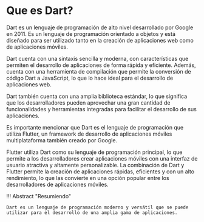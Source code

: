 # Que es Dart?

Dart es un lenguaje de programación de alto nivel desarrollado por Google en 2011. Es un lenguaje de programación orientado a objetos y está diseñado para ser utilizado tanto en la creación de aplicaciones web como de aplicaciones móviles.

Dart cuenta con una sintaxis sencilla y moderna, con características que permiten el desarrollo de aplicaciones de forma rápida y eficiente. Además, cuenta con una herramienta de compilación que permite la conversión de código Dart a JavaScript, lo que lo hace ideal para el desarrollo de aplicaciones web.

Dart también cuenta con una amplia biblioteca estándar, lo que significa que los desarrolladores pueden aprovechar una gran cantidad de funcionalidades y herramientas integradas para facilitar el desarrollo de sus aplicaciones.

Es importante mencionar que Dart es el lenguaje de programación que utiliza Flutter, un framework de desarrollo de aplicaciones móviles multiplataforma también creado por Google.

Flutter utiliza Dart como su lenguaje de programación principal, lo que permite a los desarrolladores crear aplicaciones móviles con una interfaz de usuario atractiva y altamente personalizable. La combinación de Dart y Flutter permite la creación de aplicaciones rápidas, eficientes y con un alto rendimiento, lo que las convierte en una opción popular entre los desarrolladores de aplicaciones móviles.

!!! Abstract "Resumiendo"

    Dart es un lenguaje de programación moderno y versátil que se puede utilizar para el desarrollo de una amplia gama de aplicaciones.

